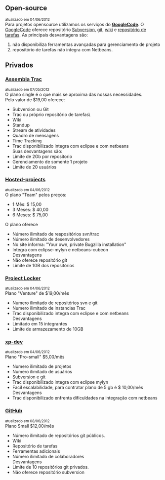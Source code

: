 ## Open-source ##
<sup>atualizado em 04/06/2012</sup><br>
Para projetos opensource utilizamos os serviços do <b><a href='http://code.google.com'>GoogleCode</a></b>. O <a href='http://code.google.com'>GoogleCode</a> oferece repositório <a href='http://subversion.apache.org/'>Subversion</a>, <a href='http://git-scm.com/'>git</a>, <a href='http://pt.wikipedia.org/wiki/Wiki'>wiki</a> e <a href='http://en.wikipedia.org/wiki/Issue_tracking_system'>repositório de tarefas</a>. As principais desvantagens são:<br>
<ol><li>não disponibiliza ferramentas avançadas para gerenciamento de projeto<br>
</li><li>repositório de tarefas não integra com Netbeans.</li></ol>

<h2>Privados</h2>
<h3><a href='http://www.assembla.com/plans'>Assembla Trac</a></h3>
<sup>atualizado em 07/05/2012</sup><br>
O plano single é o que mais se aproxima das nossas necessidades.<br>
Pelo valor de $19,00 oferece:<br>
<ul><li>Subversion ou Git<br>
</li><li>Trac ou próprio repositório de tarefas\<br>
</li><li>Wiki<br>
</li><li>Standup<br>
</li><li>Stream de atividades<br>
</li><li>Quadro de mensagens<br>
</li><li>Time Tracking<br>
</li><li>Trac disponibilizado integra com eclipse e com netbeans<br>
Suas desvantagens são:<br>
</li><li>Limite de 2Gb por repositorio<br>
</li><li>Gerenciamento de somente 1 projeto<br>
</li><li>Limite de 20 usuários</li></ul>

<h3><a href='http://www.hosted-projects.com/index.php?option=com_content&view=article&id=12&Itemid=31'>Hosted-projects</a></h3>
<sup>atualizado em 04/06/2012</sup><br>
O plano "Team" pelos preços:<br>
<ul><li>1 Mês: $ 15,00<br>
</li><li>3 Meses: $ 40,00<br>
</li><li>6 Meses: $ 75,00</li></ul>

O plano oferece<br>
<ul><li>Número ilimitado de respositórios svn/trac<br>
</li><li>Número ilimitado de desenvolvedores<br>
</li><li>No site informa: "Your own, private Bugzilla installation"<br>
</li><li>Integra com eclipse-mylyn e netbeans-cubeon<br>
Desvantagens<br>
</li><li>Não oferece repositório git<br>
</li><li>Limite de 1GB dos repositórios</li></ul>

<h3><a href='https://projectlocker.com/scenario/startup'>Project Locker</a></h3>
<sup>atualizado em 04/06/2012</sup><br>
Plano "Venture" de $19,00/mês<br>
<ul><li>Numero ilimitado de repositórios svn e git<br>
</li><li>Numero ilimitado de instancias Trac<br>
</li><li>Trac disponibilizado integra com eclipse e com netbeans<br>
Desvantagens<br>
</li><li>Limitado em 15 integrantes<br>
</li><li>Limite de armazezamento de 10GB</li></ul>

<h3><a href='http://xp-dev.com/pricing'>xp-dev</a></h3>
<sup>atualizado em 04/06/2012</sup><br>
Plano "Pro-small" $5,00/mês<br>
<ul><li>Numero ilimitado de projetos<br>
</li><li>Numero ilimitado de usuários<br>
</li><li>Subversion e git<br>
</li><li>Trac disponibilizado integra com eclipse mylyn<br>
</li><li>Facil escalabilidade, para contratar plano de 5 gb é $ 10,00/mês<br>
Desvantagens<br>
</li><li>Trac disponibilizado enfrenta dificuldades na integração com netbeans</li></ul>

<h3><a href='https://github.com/plans'>GitHub</a></h3>
<sup>atualizado em 08/06/2012</sup><br>
Plano Small $12,00/mês<br>
<ul><li>Número ilimitado de repositórios git públicos.<br>
</li><li>Wiki<br>
</li><li>Repositório de tarefas<br>
</li><li>Ferramentas adicionais<br>
</li><li>Número ilimitado de colaboradores<br>
Desvantagens<br>
</li><li>Limite de 10 repositórios git privados.<br>
</li><li>Não oferece repositório subversion